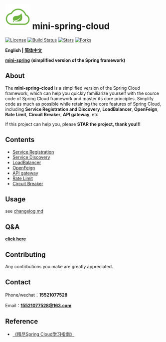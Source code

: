 # <img src="assets/spring-cloud.png" width="80" height="80"> mini-spring-cloud
[![License](https://img.shields.io/badge/license-license-blue)](https://github.com/DerekYRC/mini-spring-cloud)
[![Build Status](https://img.shields.io/badge/build-passing-brightgreen)](https://github.com/DerekYRC/mini-spring-cloud)
[![Stars](https://img.shields.io/github/stars/DerekYRC/mini-spring-cloud)](https://img.shields.io/github/stars/DerekYRC/mini-spring-cloud)
[![Forks](https://img.shields.io/github/forks/DerekYRC/mini-spring-cloud)](https://img.shields.io/github/forks/DerekYRC/mini-spring-cloud)

**English | [简体中文](./README.md)**

[**mini-spring**](https://github.com/DerekYRC/mini-spring) **(simplified version of the Spring framework)**

## About
The **mini-spring-cloud** is a simplified version of the Spring Cloud framework, which can help you quickly familiarize yourself with the source code of Spring Cloud framework and master its core principles. Simplify code as much as possible while retaining the core features of Spring Cloud, including **Service Registration and Discovery**, **LoadBalancer**, **OpenFeign**, **Rate Limit**, **Circuit Breaker**, **API gateway**, etc.

If this project can help you, please **STAR the project, thank you!!!**

## Contents
* [Service Registration](https://github.com/DerekYRC/mini-spring-cloud/blob/main/changelog.md#服务注册)
* [Service Discovery](https://github.com/DerekYRC/mini-spring-cloud/blob/main/changelog.md#服务发现)
* [LoadBalancer](https://github.com/DerekYRC/mini-spring-cloud/blob/main/changelog.md#集成ribbon实现客户端负载均衡)
* [OpenFeign](https://github.com/DerekYRC/mini-spring-cloud/blob/main/changelog.md#集成Feign简化调用方式)
* [API gateway](https://github.com/DerekYRC/mini-spring-cloud/blob/main/changelog.md#API网关)
* [Rate Limit]()
* [Circuit Breaker]()

## Usage
see [changelog.md](https://github.com/DerekYRC/mini-spring-cloud/blob/main/changelog.md)

## Q&A
[**click here**](https://github.com/DerekYRC/mini-spring-cloud/issues/1)

## Contributing
Any contributions you make are greatly appreciated.

## Contact
Phone/wechat：**15521077528**

Email：**15521077528@163.com**

## Reference
- [《精尽Spring Cloud学习指南》](http://svip.iocoder.cn/Spring-Cloud/tutorials/)